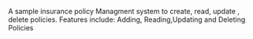 A sample insurance policy Managment system to create, read, update , delete policies.
Features include:
Adding, Reading,Updating and Deleting Policies
